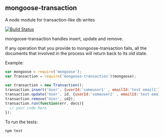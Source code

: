 ## mongoose-transaction
A node module for transaction-like db writes

[![Build Status](https://travis-ci.org/anand-seeenivasagam/mongoose-transaction.svg?branch=master)](https://travis-ci.org/anand-seeenivasagam/mongoose-transaction)

mongoose-transaction handles insert, update and remove.

If any operation that you provide to mongoose-transaction fails, 
all the documents that involved in the process will return back to its old state.

Example:

```javascript
var mongoose = require('mongoose');
var Transaction = require('mongoose-transaction')(mongoose);
  
var transaction = new Transaction();
transaction.insert('User', {userId:'someuser1' , emailId:'test email1'});
transaction.update('User', id, {userId:'someuser2' , emailId:'test email2'});
transaction.remove('User', id2);
transaction.run(function(err, docs){
  // your code here
});
```

To run the tests:
```javascript
npm test
```
